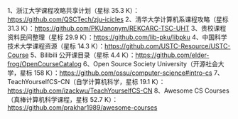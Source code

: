 
1、浙江大学课程攻略共享计划（星标 35.3 K）：https://github.com/QSCTech/zju-icicles
2、清华大学计算机系课程攻略（星标 31.3 K）：https://github.com/PKUanonym/REKCARC-TSC-UHT
3、贵校课程资料民间整理（星标 29.9 K）：https://github.com/lib-pku/libpku
4、中国科学技术大学课程资源（星标 14.3 K）：https://github.com/USTC-Resource/USTC-Course
5、Bilibili 公开课目录（星标 4.4 K）：https://github.com/elder-frog/OpenCourseCatalog
6、Open Source Society University（开源社会大学，星标 158 K）：https://github.com/ossu/computer-science#intro-cs
7、TeachYourselfCS-CN（自学计算机科学，星标 19.1 K）：https://github.com/izackwu/TeachYourselfCS-CN
8、Awesome CS Courses（真棒计算机科学课程，星标 52.7 K）：https://github.com/prakhar1989/awesome-courses